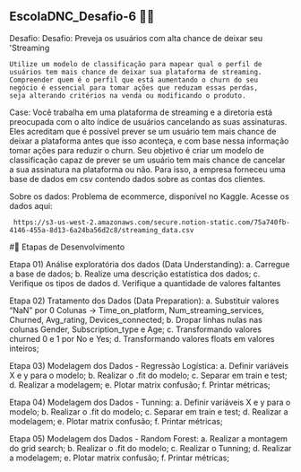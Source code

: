## EscolaDNC_Desafio-6 🚀🚀

Desafio: Desafio: Preveja os usuários com alta chance de deixar seu 'Streaming

    Utilize um modelo de classificação para mapear qual o perfil de
    usuários tem mais chance de deixar sua plataforma de streaming.
    Compreender quem é o perfil que está aumentando o churn do seu
    negócio é essencial para tomar ações que reduzam essas perdas,
    seja alterando critérios na venda ou modificando o produto.

Case: Você trabalha em uma plataforma de streaming e a diretoria está preocupada com o
alto índice de usuários cancelando as suas assinaturas. Eles acreditam que é possível
prever se um usuário tem mais chance de deixar a plataforma antes que isso aconteça,
e com base nessa informação tomar ações para reduzir o churn.
Seu objetivo é criar um modelo de classificação capaz de prever se um usuário tem
mais chance de cancelar a sua assinatura na plataforma ou não. Para isso, a empresa
forneceu uma base de dados em csv contendo dados sobre as contas dos clientes.

Sobre os dados: Problema de ecommerce, disponível no Kaggle. Acesse os dados aqui:

     https://s3-us-west-2.amazonaws.com/secure.notion-static.com/75a740fb-4146-455a-8d13-6a24ba56d2c8/streaming_data.csv

#🎯 Etapas de Desenvolvimento

Etapa 01) Análise exploratória dos dados (Data Understanding):
a. Carregue a base de dados;
b. Realize uma descrição estatística dos dados;
c. Verifique os tipos de dados
d. Verifique a quantidade de valores faltantes

Etapa 02) Tratamento dos Dados (Data Preparation):
a. Substituir valores “NaN” por 0 Colunas → Time_on_platform, Num_streaming_services, Churned, Avg_rating, Devices_connected;
b. Dropar linhas nulas nas colunas Gender, Subscription_type e Age;
c. Transformando valores churned 0 e 1 por No e Yes;
d. Transformando valores floats em valores inteiros;

Etapa 03) Modelagem dos Dados - Regressão Logística:
a. Definir variáveis X e y para o modelo;
b. Realizar o .fit do modelo;
c. Separar em train e test;
d. Realizar a modelagem;
e. Plotar matrix confusão;
f. Printar métricas;

Etapa 04) Modelagem dos Dados - Tunning:
a. Definir variáveis X e y para o modelo;
b. Realizar o .fit do modelo;
c. Separar em train e test;
d. Realizar a modelagem;
e. Plotar matrix confusão;
f. Printar métricas;

Etapa 05) Modelagem dos Dados - Random Forest:
a. Realizar a montagem do grid search;
b. Realizar o .fit do modelo;
c. Realizar o Tunning;
d. Realizar a modelagem;
e. Plotar matrix confusão;
f. Printar métricas;


